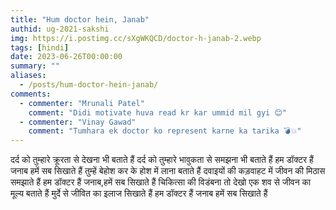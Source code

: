 ```yaml
---
title: "Hum doctor hein, Janab"
authid: ug-2021-sakshi
img: https://i.postimg.cc/sXgWKQCD/doctor-h-janab-2.webp
tags: [hindi]
date: 2023-06-26T00:00:00
summary: ""
aliases:
  - /posts/hum-doctor-hein-janab/
comments:
  - commenter: "Mrunali Patel"
    comment: "Didi motivate huva read kr kar ummid mil gyi 😊"
  - commenter: "Vinay Gawad"
    comment: "Tumhara ek doctor ko represent karne ka tarika 💣💥"
---
```


दर्द को तुम्हारे क्रूरता से देखना भी बताते हैं
दर्द को तुम्हारे भावुकता से समझना भी बताते हैं
हम डॉक्टर हैं जनाब हमें सब सिखाते हैं
तुम्हें बेहोश कर के होश में लाना बताते हैं
दवाइयों की कड़वाहट में जीवन की मिठास समझाते हैं
हम डॉक्टर हैं जनाब,हमें सब सिखाते हैं
चिकित्सा की विडंबना तो देखो
एक शव से जीवन का मूल्य बताते हैं
मुर्दे से जीवित का इलाज सिखाते हैं
हम डॉक्टर हैं जनाब हमें सब सिखाते हैं
